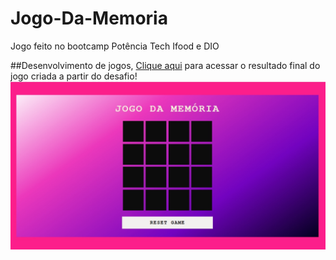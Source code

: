 # Jogo-Da-Memoria

Jogo feito no bootcamp Potência Tech Ifood e DIO

##Desenvolvimento de jogos,
[Clique aqui](https://jogodetonaralph.netlify.app/) para acessar o resultado final do jogo criada a partir do desafio!
![image](preview.jpg)
